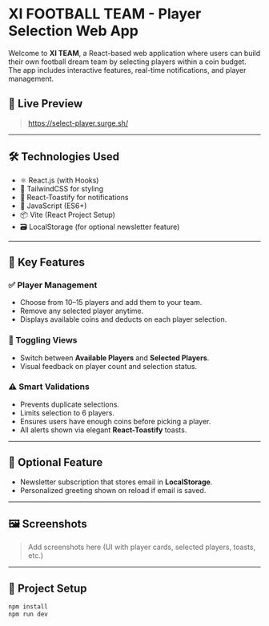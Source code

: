# XI FOOTBALL TEAM - Player Selection Web App

Welcome to **XI TEAM**, a React-based web application where users can build their own football dream team by selecting players within a coin budget. The app includes interactive features, real-time notifications, and player management.

## 🚀 Live Preview

> https://select-player.surge.sh/

---

## 🛠️ Technologies Used

- ⚛️ React.js (with Hooks)
- 💅 TailwindCSS for styling
- 🍞 React-Toastify for notifications
- 🧠 JavaScript (ES6+)
- 📦 Vite (React Project Setup)
- 🗃️ LocalStorage (for optional newsletter feature)

---

## 🌟 Key Features

### ✅ Player Management
- Choose from 10–15 players and add them to your team.
- Remove any selected player anytime.
- Displays available coins and deducts on each player selection.

### 🔄 Toggling Views
- Switch between **Available Players** and **Selected Players**.
- Visual feedback on player count and selection status.

### ⚠️ Smart Validations
- Prevents duplicate selections.
- Limits selection to 6 players.
- Ensures users have enough coins before picking a player.
- All alerts shown via elegant **React-Toastify** toasts.

---

## 📰 Optional Feature

- Newsletter subscription that stores email in **LocalStorage**.
- Personalized greeting shown on reload if email is saved.

---

## 🖼️ Screenshots

> Add screenshots here (UI with player cards, selected players, toasts, etc.)

---

## 📁 Project Setup

```bash
npm install
npm run dev
